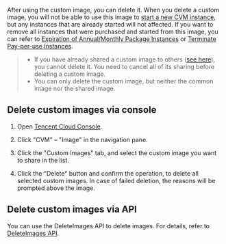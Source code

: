 After using the custom image, you can delete it. When you delete a custom image, you will not be able to use this image to [start a new CVM instance](/doc/product/213/4855), but any instances that are already started will not affected. If you want to remove all instances that were purchased and started from this image, you can refer to [Expiration of Annual/Monthly Package Instances](/doc/product/213/4931) or [Terminate Pay-per-use Instances](/doc/product/213/4930).

> - If you have already shared a custom image to others ([see here](/doc/product/213/4944)), you cannot delete it. You need to cancel all of its sharing before deleting a custom image.
> - You can only delete the custom image, but neither the common image nor the shared image.

## Delete custom images via console

1) Open [Tencent Cloud Console](https://console.qcloud.com).

2) Click "CVM" – "Image" in the navigation pane.

3) Click the "Custom Images" tab, and select the custom image you want to share in the list.

4) Click the "Delete" button and confirm the operation, to delete all selected custom images. In case of failed deletion, the reasons will be prompted above the image. 

## Delete custom images via API
You can use the DeleteImages API to delete images. For details, refer to [DeleteImages API](https://www.qcloud.com/doc/api/229/1274).
